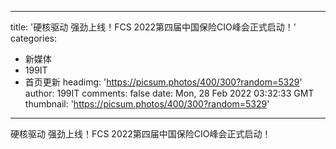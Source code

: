 
---
title: '硬核驱动 强劲上线！FCS 2022第四届中国保险CIO峰会正式启动！'
categories: 
 - 新媒体
 - 199IT
 - 首页更新
headimg: 'https://picsum.photos/400/300?random=5329'
author: 199IT
comments: false
date: Mon, 28 Feb 2022 03:32:33 GMT
thumbnail: 'https://picsum.photos/400/300?random=5329'
---

<div>   
硬核驱动 强劲上线！FCS 2022第四届中国保险CIO峰会正式启动！  
</div>
            
